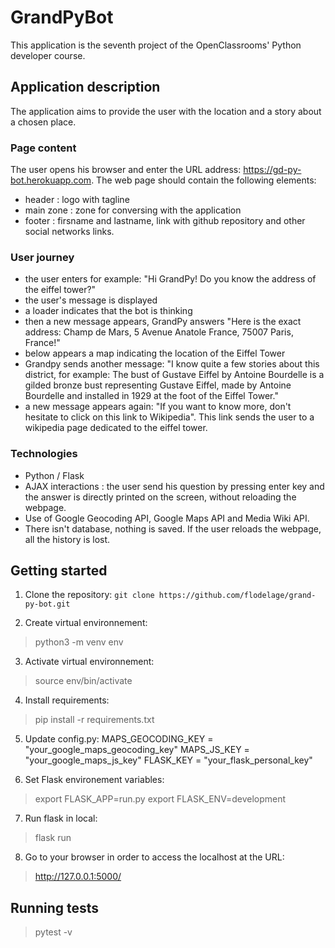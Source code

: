 # GrandPyBot
This application is the seventh project of the OpenClassrooms' Python developer course.

## Application description
The application aims to provide the user with the location and a story about a chosen place.

### Page content
The user opens his browser and enter the URL address: https://gd-py-bot.herokuapp.com.
The web page should contain the following elements:
* header : logo with tagline
* main zone : zone for conversing with the application
* footer : firsname and lastname, link with github repository and other social networks links.

### User journey
* the user enters for example: "Hi GrandPy! Do you know the address of the eiffel tower?"
* the user's message is displayed
* a loader indicates that the bot is thinking
* then a new message appears, GrandPy answers "Here is the exact address: Champ de Mars, 5 Avenue Anatole France, 75007 Paris, France!"
* below appears a map indicating the location of the Eiffel Tower
* Grandpy sends another message: "I know quite a few stories about this district, for example: The bust of Gustave Eiffel by Antoine Bourdelle is a gilded bronze bust representing Gustave Eiffel, made by Antoine Bourdelle and installed in 1929 at the foot of the Eiffel Tower."
* a new message appears again: "If you want to know more, don't hesitate to click on this link to Wikipedia". This link sends the user to a wikipedia page dedicated to the eiffel tower.

### Technologies
* Python / Flask
* AJAX interactions : the user send his question by pressing enter key and the answer is directly printed on the screen, without reloading the webpage.
* Use of Google Geocoding API, Google Maps API and Media Wiki API.
* There isn't database, nothing is saved. If the user reloads the webpage, all the history is lost.

## Getting started
1. Clone the repository:
``` git clone https://github.com/flodelage/grand-py-bot.git ```

2. Create virtual environnement:
> python3 -m venv env

3. Activate virtual environnement:
> source env/bin/activate

4. Install requirements:
> pip install -r requirements.txt

5. Update config.py:
MAPS_GEOCODING_KEY = "your_google_maps_geocoding_key"
MAPS_JS_KEY = "your_google_maps_js_key"
FLASK_KEY = "your_flask_personal_key"

6. Set Flask environement variables:
> export FLASK_APP=run.py
> export FLASK_ENV=development

7. Run flask in local:
> flask run

8. Go to your browser in order to access the localhost at the URL:
> http://127.0.0.1:5000/

## Running tests
> pytest -v